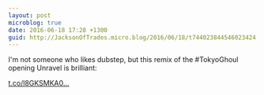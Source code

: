 ```yaml
---
layout: post
microblog: true
date: 2016-06-18 17:28 +1300
guid: http://JacksonOfTrades.micro.blog/2016/06/18/t744023844546023424.html
---
```

I'm not someone who likes dubstep, but this remix of the #TokyoGhoul opening Unravel is brilliant:

[t.co/l8GKSMKA0...](https://t.co/l8GKSMKA0a)
